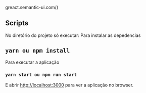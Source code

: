 greact.semantic-ui.com/)

## Scripts

No diretório do projeto só executar:
Para instalar as depedencias
## `yarn ou npm install` 

Para executar a aplicação
### `yarn start ou npm run start`

E abrir [http://localhost:3000](http://localhost:3000) para ver a aplicação no browser.
